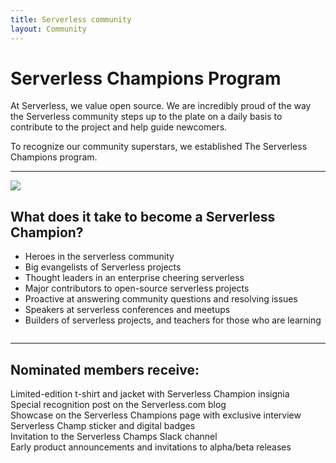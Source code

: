 ```yaml
---
title: Serverless community
layout: Community
---
```


<div class='center'>

# Serverless Champions Program

At Serverless, we value open source. We are incredibly proud of the way the Serverless community steps up to the plate on a daily basis to contribute to the project and help guide newcomers.

To recognize our community superstars, we established The Serverless Champions program.

</div>

<hr/>

<div class="container">
  <div class="row">
    <div class="one-half column">
      <img src="http://www.fillmurray.com/500/350" />
    </div>
    <div class="one-half column">
      <h2>What does it take to become a  Serverless Champion?</h2>
      <ul>
        <li>Heroes in the serverless community</li>
        <li>Big evangelists of Serverless projects</li>
        <li>Thought leaders in an enterprise cheering serverless</li>
        <li>Major contributors to open-source serverless projects</li>
        <li>Proactive at answering community questions and resolving issues</li>
        <li>Speakers at serverless conferences and meetups</li>
        <li>Builders of serverless projects, and teachers for those who are learning</li>
      </ul>
    </div>
  </div>
</div>


<hr/>

## Nominated members receive:

<div class="container">
  <div class="row">
    <div class="one-third column">
      Limited-edition t-shirt and jacket with Serverless Champion insignia
    </div>
    <div class="one-third column">
      Special recognition post on the Serverless.com blog
    </div>
    <div class="one-third column">
      Showcase on the Serverless Champions page with exclusive interview
    </div>
  </div>
</div>

<div class="container marginTop-40">
  <div class="row">
    <div class="one-third column">
      Serverless Champ sticker and digital badges
    </div>
    <div class="one-third column">
      Invitation to the Serverless Champs Slack channel
    </div>
    <div class="one-third column">
      Early product announcements and invitations to alpha/beta releases
    </div>
  </div>
</div>
